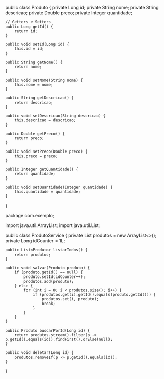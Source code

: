 public class Produto {
    private Long id;
    private String nome;
    private String descricao;
    private Double preco;
    private Integer quantidade;

    // Getters e Setters
    public Long getId() {
        return id;
    }

    public void setId(Long id) {
        this.id = id;
    }

    public String getNome() {
        return nome;
    }

    public void setNome(String nome) {
        this.nome = nome;
    }

    public String getDescricao() {
        return descricao;
    }

    public void setDescricao(String descricao) {
        this.descricao = descricao;
    }

    public Double getPreco() {
        return preco;
    }

    public void setPreco(Double preco) {
        this.preco = preco;
    }

    public Integer getQuantidade() {
        return quantidade;
    }

    public void setQuantidade(Integer quantidade) {
        this.quantidade = quantidade;
    }
}

package com.exemplo;

import java.util.ArrayList;
import java.util.List;

public class ProdutoService {
    private List<Produto> produtos = new ArrayList<>();
    private Long idCounter = 1L;

    public List<Produto> listarTodos() {
        return produtos;
    }

    public void salvar(Produto produto) {
        if (produto.getId() == null) {
            produto.setId(idCounter++);
            produtos.add(produto);
        } else {
            for (int i = 0; i < produtos.size(); i++) {
                if (produtos.get(i).getId().equals(produto.getId())) {
                    produtos.set(i, produto);
                    break;
                }
            }
        }
    }

    public Produto buscarPorId(Long id) {
        return produtos.stream().filter(p -> p.getId().equals(id)).findFirst().orElse(null);
    }

    public void deletar(Long id) {
        produtos.removeIf(p -> p.getId().equals(id));
    }
}
